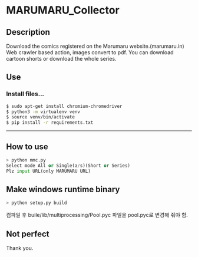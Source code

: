 # MARUMARU_Collector

## Description
Download the comics registered on the Marumaru website.(marumaru.in)
Web crawler based action, images convert to pdf.
You can download cartoon shorts or download the whole series.

## Use
### Install files...
```bash
$ sudo apt-get install chromium-chromedriver
$ python3 -m virtualenv venv
$ source venv/bin/activate
$ pip install -r requirements.txt
```

------

## How to use
```python
> python mmc.py
Select mode All or Single(a/s)(Short or Series)
Plz input URL(only MARUMARU URL)
```
## Make windows runtime binary
```python
> python setup.py build
```
컴파일 후 buile/lib/multiprocessing/Pool.pyc 파일을 pool.pyc로 변경해 줘야 함.

## Not perfect

   Thank you.
